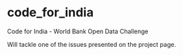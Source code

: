 # code_for_india
Code for India - World Bank Open Data Challenge

Will tackle one of the issues presented on the project page.
